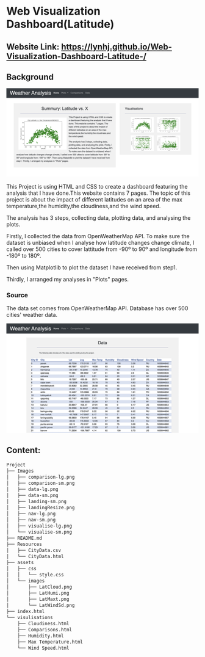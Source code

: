 # Web Visualization Dashboard(Latitude)


## Website Link:  https://lynhj.github.io/Web-Visualization-Dashboard-Latitude-/

## Background

![alt text](https://github.com/LynHJ/Web-Designing/blob/3842146701d6eacbb528ae81a07e6ac842cc9fe5/Images/landingResize.png)

This Project is using HTML and CSS to create a dashboard featuring the analysis that I have done.This website contains 7 pages. The topic of this project is about the impact of different latitudes on an area of the max temperature,the humidity,the cloudiness,and the wind speed.

The analysis has 3 steps, collecting data, plotting data, and analysing the plots. 

Firstly, I collected the data from OpenWeatherMap API. To make sure the dataset is unbiased when I analyse how latitude changes change climate, I called over 500 cities to cover lattitude from -90º to 90º and longitude from -180º to 180º.  

Then using Matplotlib to plot the dataset I have received from step1. 

Thirdly, I arranged my analyses in "Plots" pages.

### Source

The data set comes from OpenWeatherMap API. Database has over 500 cities' weather data.

![alt text](https://github.com/LynHJ/Web-Designing/blob/3842146701d6eacbb528ae81a07e6ac842cc9fe5/Images/data-lg.png)

## Content:
```
Project  
├── Images
│   ├── comparison-lg.png
│   ├── comparison-sm.png
│   ├── data-lg.png
│   ├── data-sm.png
│   ├── landing-sm.png
│   ├── landingResize.png
│   ├── nav-lg.png
│   ├── nav-sm.png
│   ├── visualise-lg.png
│   └── visualise-sm.png
├── README.md
├── Resources
│   ├── CityData.csv
│   └── CityData.html
├── assets
│   ├── css
│   │   └── style.css
│   └── images
│       ├── LatCloud.png
│       ├── LatHumi.png
│       ├── LatMaxt.png
│       └── LatWindSd.png
├── index.html
└── visulisations
    ├── Cloudiness.html
    ├── Comparisons.html
    ├── Humidity.html
    ├── Max Temperature.html
    └── Wind Speed.html

```





